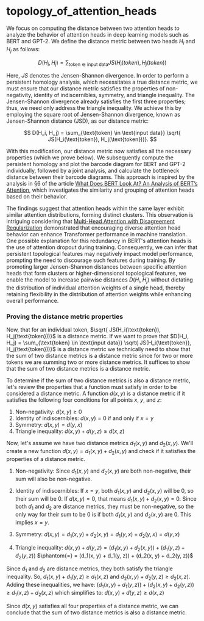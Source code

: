 # topology_of_attention_heads


We focus on computing the distance between two attention heads to analyze the behavior of attention heads in deep learning models such as BERT and GPT-2. We define the distance metric between two heads $H_i$ and $H_j$ as follows:

$$
D(H_i, H_j) = \sum_{\text{token} \in \text{input data}} JS(H_i(token), H_j(token))
$$

Here, $JS$ denotes the Jensen-Shannon divergence. In order to perform a persistent homology analysis, which necessitates a true distance metric, we must ensure that our distance metric satisfies the properties of non-negativity, identity of indiscernibles, symmetry, and triangle inequality. The Jensen-Shannon divergence already satisfies the first three properties; thus, we need only address the triangle inequality. We achieve this by employing the square root of Jensen-Shannon divergence, known as Jensen-Shannon distance (JSD), as our distance metric:

$$
D(H_i, H_j) = \sum_{\text{token} \in \text{input data}} \sqrt{ JS(H_i(\text{token}), H_j(\text{token}))}.
$$

With this modification, our distance metric now satisfies all the necessary properties (which we prove below). We subsequently compute the persistent homology and plot the barcode diagram for BERT and GPT-2 individually, followed by a joint analysis, and calculate the bottleneck distance between their barcode diagrams. This approach is inspired by the analysis in §6 of the article [What Does BERT Look At? An Analysis of BERT’s Attention](https://arxiv.org/abs/1906.04341), which investigates the similarity and grouping of attention heads based on their behavior.

The findings suggest that attention heads within the same layer exhibit similar attention distributions, forming distinct clusters. This observation is intriguing considering that [Multi-Head Attention with Disagreement Regularization](https://arxiv.org/abs/1810.10183) demonstrated that encouraging diverse attention head behavior can enhance Transformer performance in machine translation. One possible explanation for this redundancy in BERT's attention heads is the use of attention dropout during training. Consequently, we can infer that persistent topological features may negatively impact model performance, prompting the need to discourage such features during training. By promoting larger Jensen-Shannon distances between specific attention heads that form clusters or higher-dimensional topological features, we enable the model to increase pairwise distances $D(H_i, H_j)$ without dictating the distribution of individual attention weights of a single head, thereby retaining flexibility in the distribution of attention weights while enhancing overall performance.

### Proving the distance metric properties

Now, that for an individual token, $\sqrt{ JS(H_i(\text{token}), H_j(\text{token}))}$ is a distance metric. If we want to prove that $D(H_i, H_j) = \sum_{\text{token} \in \text{input data}} \sqrt{ JS(H_i(\text{token}), H_j(\text{token}))}$ is a distance metric we technically need to show that the sum of two distance metrics is a distance metric since for two or more tokens we are summing two or more distance metrics. It suffices to show that the sum of two distance metrics is a distance metric. 

To determine if the sum of two distance metrics is also a distance metric, let's review the properties that a function must satisfy in order to be considered a distance metric. A function $d(x, y)$ is a distance metric if it satisfies the following four conditions for all points $x$, $y$, and $z$:

1. Non-negativity: $d(x, y) \geq 0$
2. Identity of indiscernibles: $d(x, y) = 0$ if and only if $x = y$
3. Symmetry: $d(x, y) = d(y, x)$
4. Triangle inequality: $d(x, y) + d(y, z) \geq d(x, z)$

Now, let's assume we have two distance metrics $d_1(x, y)$ and $d_2(x, y)$. We'll create a new function $d(x, y) = d_1(x, y) + d_2(x, y)$ and check if it satisfies the properties of a distance metric.

1. Non-negativity:
    Since $d_1(x, y)$ and $d_2(x, y)$ are both non-negative, their sum will also be non-negative.

2. Identity of indiscernibles:
    If $x = y$, both $d_1(x, y)$ and $d_2(x, y)$ will be $0$, so their sum will be $0$.
    If $d(x, y) = 0$, that means $d_1(x, y) + d_2(x, y) = 0$. Since both $d_1$ and $d_2$ are distance metrics, they must be non-negative, so the only way for their sum to be $0$ is if both $d_1(x, y)$ and $d_2(x, y)$ are $0$. This implies $x = y$.

3. Symmetry:
    $d(x, y) = d_1(x, y) + d_2(x, y) = d_1(y, x) + d_2(y, x) = d(y, x)$

4. Triangle inequality:
    $d(x, y) + d(y, z) = (d_1(x, y) + d_2(x, y)) + (d_1(y, z) + d_2(y, z))$
    $\phantom{=} = (d_1(x, y) + d_1(y, z)) + (d_2(x, y) + d_2(y, z))$

Since $d_1$ and $d_2$ are distance metrics, they both satisfy the triangle inequality. So,
$d_1(x, y) + d_1(y, z) \geq d_1(x, z)$ and $d_2(x, y) + d_2(y, z) \geq d_2(x, z)$.
Adding these inequalities, we have:
$(d_1(x, y) + d_1(y, z)) + (d_2(x, y) + d_2(y, z)) \geq d_1(x, z) + d_2(x, z)$
which simplifies to:
$d(x, y) + d(y, z) \geq d(x, z)$

Since $d(x, y)$ satisfies all four properties of a distance metric, we can conclude that the sum of two distance metrics is also a distance metric.

